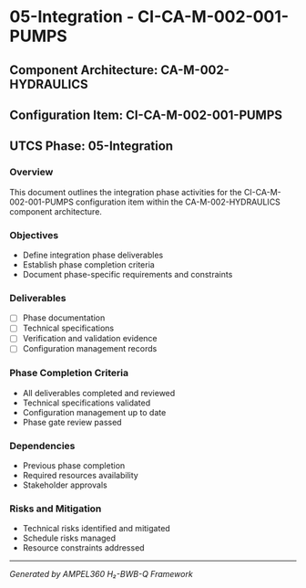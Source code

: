# 05-Integration - CI-CA-M-002-001-PUMPS

## Component Architecture: CA-M-002-HYDRAULICS
## Configuration Item: CI-CA-M-002-001-PUMPS
## UTCS Phase: 05-Integration

### Overview
This document outlines the integration phase activities for the CI-CA-M-002-001-PUMPS configuration item within the CA-M-002-HYDRAULICS component architecture.

### Objectives
- Define integration phase deliverables
- Establish phase completion criteria
- Document phase-specific requirements and constraints

### Deliverables
- [ ] Phase documentation
- [ ] Technical specifications
- [ ] Verification and validation evidence
- [ ] Configuration management records

### Phase Completion Criteria
- All deliverables completed and reviewed
- Technical specifications validated
- Configuration management up to date
- Phase gate review passed

### Dependencies
- Previous phase completion
- Required resources availability
- Stakeholder approvals

### Risks and Mitigation
- Technical risks identified and mitigated
- Schedule risks managed
- Resource constraints addressed

---
*Generated by AMPEL360 H₂-BWB-Q Framework*

